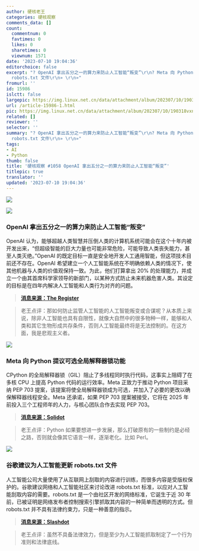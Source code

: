 ```yaml
---
author: 硬核老王
categories: 硬核观察
comments_data: []
count:
  commentnum: 0
  favtimes: 0
  likes: 0
  sharetimes: 0
  viewnum: 1571
date: '2023-07-10 19:04:36'
editorchoice: false
excerpt: "? OpenAI 拿出五分之一的算力来防止人工智能“叛变”\r\n? Meta 向 Python 提议可选全局解释器锁功能\r\n? 谷歌建议为人工智能更新
  robots.txt 文件\r\n» \r\n»"
fromurl: ''
id: 15986
islctt: false
largepic: https://img.linux.net.cn/data/attachment/album/202307/10/190318vxnp6t2op6w765fo.jpg
url: /article-15986-1.html
pic: https://img.linux.net.cn/data/attachment/album/202307/10/190318vxnp6t2op6w765fo.jpg.thumb.jpg
related: []
reviewer: ''
selector: ''
summary: "? OpenAI 拿出五分之一的算力来防止人工智能“叛变”\r\n? Meta 向 Python 提议可选全局解释器锁功能\r\n? 谷歌建议为人工智能更新
  robots.txt 文件\r\n» \r\n»"
tags:
- AI
- Python
thumb: false
title: '硬核观察 #1058 OpenAI 拿出五分之一的算力来防止人工智能“叛变”'
titlepic: true
translator: ''
updated: '2023-07-10 19:04:36'
---
```


![](https://img.linux.net.cn/data/attachment/album/202307/10/190318vxnp6t2op6w765fo.jpg)


![](https://img.linux.net.cn/data/attachment/album/202307/10/190337wgq6ioevz2ljwfii.jpg)


### OpenAI 拿出五分之一的算力来防止人工智能“叛变”


OpenAI 认为，能够超越人类智慧并压倒人类的计算机系统可能会在这个十年内被开发出来，“但超级智能的巨大力量也可能非常危险，可能导致人类丧失能力，甚至人类灭绝。”OpenAI 的既定目标一直是安全地开发人工通用智能，但这项技术目前还不存在。OpenAI 希望建立一个人工智能系统在不明确依赖人类的情况下，使其他机器与人类的价值观保持一致。为此，他们打算拿出 20% 的处理能力，并成立一个由其首席科学家领导的新部门，以某种方式防止未来机器危害人类。其设定的目标是在四年内解决人工智能和人类行为对齐的问题。



> 
> **[消息来源：The Register](https://www.theregister.com/2023/07/07/openai_superhuman_intelligence/)**
> 
> 
> 



> 
> 老王点评：那如何防止监管人工智能的人工智能叛变或合谋呢？从本质上来说，除非人工智能也具有自限性，就像大自然中的很多物种一样，能够和人类和其它生物形成共存条件，否则人工智能最终将是无法控制的。在这方面，我是悲观主义者。
> 
> 
> 


![](https://img.linux.net.cn/data/attachment/album/202307/10/190358ddk5pgdi9g0p0qgd.jpg)


### Meta 向 Python 提议可选全局解释器锁功能


CPython 的全局解释器锁（GIL）阻止了多线程同时执行代码，这事实上阻碍了在多核 CPU 上提高 Python 代码的运行效率。Meta 正致力于推动 Python 项目采纳 PEP 703 提案，该提案将使全局解释器锁成为可选，并加入了必要的更改以确保解释器线程安全。Meta 还承诺，如果 PEP 703 提案被接受，它将在 2025 年前投入三个工程师年的人力，与核心团队合作去实现 PEP 703。



> 
> **[消息来源：Solidot](https://www.solidot.org/story?sid=75464)**
> 
> 
> 



> 
> 老王点评：Python 如果要想进一步发展，那么打破原有的一些制约是必经之路，否则就会像其它语言一样，逐渐老化。比如 Perl。
> 
> 
> 


![](https://img.linux.net.cn/data/attachment/album/202307/10/190413i3ezydi7y7iiddwt.jpg)


### 谷歌建议为人工智能更新 robots.txt 文件


人工智能公司大量使用了从互联网上刮取的内容进行训练，而很多内容是受版权保护的。谷歌建议网络和人工智能社区来讨论改进 robots.txt 标准，以应对人工智能刮取内容的需要。robots.txt 是一个由社区开发的网络标准，它诞生于近 30 年前，已被证明是网络发布者控制搜索引擎抓取其内容的一种简单而透明的方式。但 robots.txt 并不具有法律约束力，只是一种善意的指示。



> 
> **[消息来源：Slashdot](https://tech.slashdot.org/story/23/07/08/2158211/google-suggests-robotstxt-file-updates-for-emerging-ai-use-cases)**
> 
> 
> 



> 
> 老王点评：虽然不具备法律效力，但是至少为人工智能抓取制定了一个行为准则和法律底线。
> 
> 
>